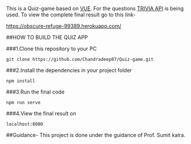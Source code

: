 
This is a Quiz-game based on [VUE](https://vuejs.org/).
For the questions [TRIVIA API](https://opentdb.com/api_config.php) is being used.
To view the complete final result go to this link-

https://obscure-refuge-99389.herokuapp.com/

##HOW TO BUILD THE QUIZ APP

###1.Clone this repository to your PC
```
git clone https://github.com/Chandradeep07/Quiz-game.git

```
###2.Install the dependencies in your project folder
```
npm install

```
###3.Run the final code
```
npm run serve

```
###4.View the final result on
``` 
localhost:8080

```

##Guidance-
This project is done under the guidance of Prof. Sumit kalra.






